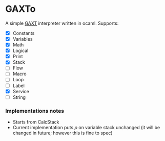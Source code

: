 GAXTo
====

A simple [GAXT](https://esolangs.org/wiki/GAXT) interpreter written in ocaml. Supports:
- [x] Constants
- [x] Variables
- [x] Math
- [x] Logical
- [x] Print
- [x] Stack
- [ ] Flow
- [ ] Macro
- [ ] Loop
- [ ] Label
- [x] Service
- [ ] String

### Implementations notes
- Starts from CalcStack
- Current implementation puts $\rho$ on variable stack unchanged (it will be changed in future; however this is fine to spec)
